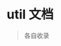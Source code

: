 <!--
 * @abstract: JianJie
 * @version: 0.0.1
 * @Author: bhabgs
 * @Date: 2021-02-23 13:22:47
 * @LastEditors: bhabgs
 * @LastEditTime: 2021-02-23 13:23:31
-->

# util 文档

> 各自收录
